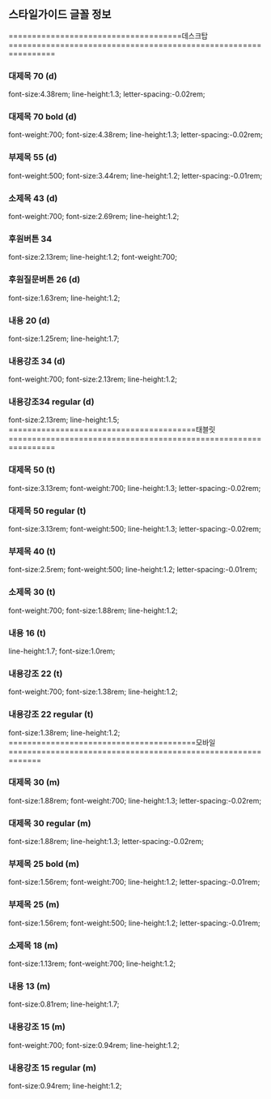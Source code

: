 ## 스타일가이드 글꼴 정보
=====================================데스크탑================================================================
### 대제목 70 (d)
font-size:4.38rem; line-height:1.3; letter-spacing:-0.02rem;
### 대제목 70 bold (d)
font-weight:700; font-size:4.38rem; line-height:1.3; letter-spacing:-0.02rem;
### 부제목 55 (d)
font-weight:500; font-size:3.44rem;  line-height:1.2; letter-spacing:-0.01rem;
### 소제목 43 (d)
font-weight:700; font-size:2.69rem; line-height:1.2;
### 후원버튼 34
font-size:2.13rem; line-height:1.2; font-weight:700;
### 후원질문버튼 26 (d)
font-size:1.63rem; line-height:1.2;
### 내용 20 (d)
font-size:1.25rem; line-height:1.7;
### 내용강조 34 (d)
font-weight:700; font-size:2.13rem;  line-height:1.2;
### 내용강조34 regular (d)
font-size:2.13rem;  line-height:1.5;
========================================태블릿================================================================
### 대제목 50 (t)
font-size:3.13rem; font-weight:700; line-height:1.3; letter-spacing:-0.02rem;
### 대제목 50 regular (t)
font-size:3.13rem; font-weight:500; line-height:1.3; letter-spacing:-0.02rem;
### 부제목 40 (t)
font-size:2.5rem; font-weight:500; line-height:1.2; letter-spacing:-0.01rem;
### 소제목 30 (t)
font-weight:700; font-size:1.88rem; line-height:1.2;
### 내용 16 (t)
line-height:1.7; font-size:1.0rem;
### 내용강조 22 (t)
font-weight:700; font-size:1.38rem;  line-height:1.2;
### 내용강조 22 regular (t)
font-size:1.38rem;  line-height:1.2;
========================================모바일=============================================================
### 대제목 30 (m)
font-size:1.88rem; font-weight:700; line-height:1.3; letter-spacing:-0.02rem;
### 대제목 30 regular (m)
font-size:1.88rem; line-height:1.3; letter-spacing:-0.02rem;
### 부제목 25 bold (m)
font-size:1.56rem; font-weight:700; line-height:1.2; letter-spacing:-0.01rem;
### 부제목 25 (m)
font-size:1.56rem; font-weight:500; line-height:1.2; letter-spacing:-0.01rem;
### 소제목 18 (m)
font-size:1.13rem; font-weight:700; line-height:1.2;
### 내용 13 (m)
font-size:0.81rem; line-height:1.7;
### 내용강조 15 (m)
font-weight:700; font-size:0.94rem;  line-height:1.2;
### 내용강조 15 regular (m)
font-size:0.94rem;  line-height:1.2;
